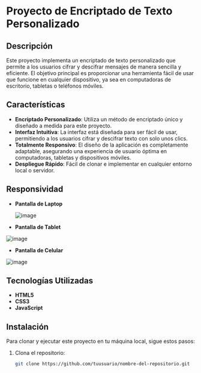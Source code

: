 # Proyecto de Encriptado de Texto Personalizado

## Descripción

Este proyecto implementa un encriptado de texto personalizado que permite a los usuarios cifrar y descifrar mensajes de manera sencilla y eficiente. El objetivo principal es proporcionar una herramienta fácil de usar que funcione en cualquier dispositivo, ya sea en computadoras de escritorio, tabletas o teléfonos móviles.

## Características

- **Encriptado Personalizado**: Utiliza un método de encriptado único y diseñado a medida para este proyecto.
- **Interfaz Intuitiva**: La interfaz está diseñada para ser fácil de usar, permitiendo a los usuarios cifrar y descifrar texto con solo unos clics.
- **Totalmente Responsivo**: El diseño de la aplicación es completamente adaptable, asegurando una experiencia de usuario óptima en computadoras, tabletas y dispositivos móviles.
- **Despliegue Rápido**: Fácil de clonar e implementar en cualquier entorno local o servidor.

## Responsividad 
- **Pantalla de Laptop**

  
  ![image](https://github.com/user-attachments/assets/7a7ddb3f-a309-4d6d-9846-53755dc8a7cb)


- **Pantalla de Tablet**

  
![image](https://github.com/user-attachments/assets/14336097-354b-4674-a438-552fc87d88aa)



- **Pantalla de Celular**

  
![image](https://github.com/user-attachments/assets/b42909d1-1325-4505-875c-f2fcbe246672)


## Tecnologías Utilizadas

- **HTML5**
- **CSS3**
- **JavaScript**

## Instalación

Para clonar y ejecutar este proyecto en tu máquina local, sigue estos pasos:

1. Clona el repositorio:
   ```bash
   git clone https://github.com/tuusuario/nombre-del-repositorio.git
